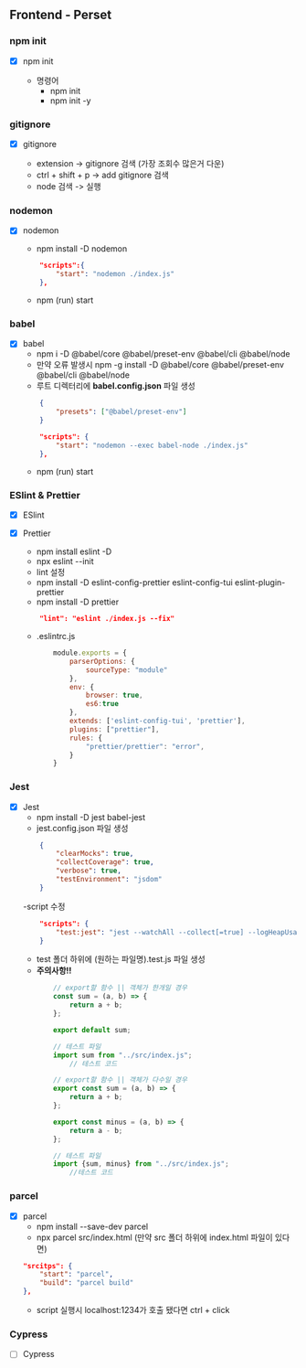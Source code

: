 ## Frontend - Perset

### npm init

- [x] npm init

    - 명령어
        - npm init
        - npm init -y

### gitignore

- [x] gitignore

    - extension -> gitignore 검색 (가장 조회수 많은거 다운)
    - ctrl + shift + p -> add gitignore 검색
    - node 검색 -> 실행

### nodemon

- [x] nodemon
    - npm install -D nodemon
    ```json
        "scripts":{
            "start": "nodemon ./index.js"
        },
    ```

    - npm (run) start

### babel

- [x] babel
    - npm i -D @babel/core @babel/preset-env @babel/cli @babel/node
    - 만약 오류 발생시 npm -g install -D @babel/core @babel/preset-env @babel/cli @babel/node
    - 루트 디렉터리에 **babel.config.json** 파일 생성
    ```json
        {
            "presets": ["@babel/preset-env"]
        }
    ```
    ```json
        "scripts": {
            "start": "nodemon --exec babel-node ./index.js"
        },
    ```
    - npm (run) start

### ESlint & Prettier

- [x] ESlint
- [x] Prettier

    - npm install eslint -D
    - npx eslint --init
    - lint 설정
    - npm install -D eslint-config-prettier eslint-config-tui eslint-plugin-prettier
    - npm install -D prettier
    ```json
        "lint": "eslint ./index.js --fix"
    ```

    - .eslintrc.js
        ```javascript
            module.exports = {
                parserOptions: {
                    sourceType: "module"
                },
                env: {
                    browser: true,
                    es6:true
                },
                extends: ['eslint-config-tui', 'prettier'],
                plugins: ["prettier"],
                rules: {
                    "prettier/prettier": "error",
                }
            }
        ```

### Jest

- [x] Jest
    - npm install -D jest babel-jest
    - jest.config.json 파일 생성
    ```json
        {
            "clearMocks": true,
            "collectCoverage": true,
            "verbose": true,
            "testEnvironment": "jsdom"
        }
    ```
    -script 수정
    ```json
        "scripts": {
            "test:jest": "jest --watchAll --collect[=true] --logHeapUsage"
        }
    ```
    - test 폴더 하위에 (원하는 파일명).test.js 파일 생성
    - **주의사항!!**
        ```javascript
            // export할 함수 || 객체가 한개일 경우
            const sum = (a, b) => {
                return a + b;
            };

            export default sum;

            // 테스트 파일
            import sum from "../src/index.js";
                // 테스트 코드
        ```
        ```javascript
            // export할 함수 || 객체가 다수일 경우
            export const sum = (a, b) => {
                return a + b;
            };

            export const minus = (a, b) => {
                return a - b;
            };

            // 테스트 파일
            import {sum, minus} from "../src/index.js";
                //테스트 코드
        ```

### parcel

- [x] parcel
    - npm install --save-dev parcel
    - npx parcel src/index.html (만약 src 폴더 하위에 index.html 파일이 있다면)
    ```json
    "srcitps": {
        "start": "parcel",
        "build": "parcel build"
    },
    ```
    - script 실행시 localhost:1234가 호출 됐다면 ctrl + click

### Cypress

- [ ] Cypress
